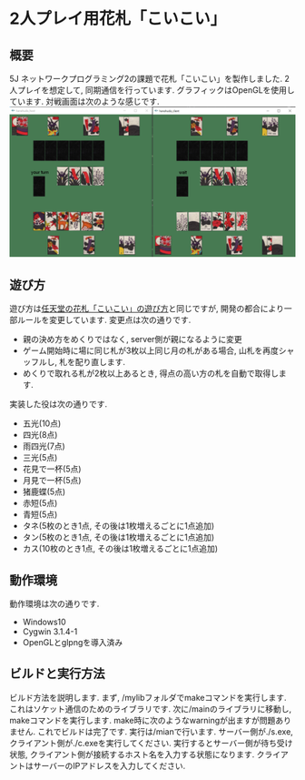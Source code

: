 # 2人プレイ用花札「こいこい」

## 概要
5J ネットワークプログラミング2の課題で花札「こいこい」を製作しました. 2人プレイを想定して,
同期通信を行っています. グラフィックはOpenGLを使用しています. 対戦画面は次のような感じです.
![img](./readme_img/about_img.png)

## 遊び方
遊び方は<a href="https://www.nintendo.co.jp/others/hanafuda_kabufuda/howtoplay/index.html">任天堂の花札「こいこい」の遊び方</a>と同じですが, 開発の都合により一部ルールを変更しています. 変更点は次の通りです.
- 親の決め方をめくりではなく, server側が親になるように変更
- ゲーム開始時に場に同じ札が3枚以上同じ月の札がある場合, 山札を再度シャッフルし, 札を配り直します.
- めくりで取れる札が2枚以上あるとき, 得点の高い方の札を自動で取得します. 

実装した役は次の通りです.
- 五光(10点)
- 四光(8点)
- 雨四光(7点)
- 三光(5点)
- 花見で一杯(5点)
- 月見で一杯(5点)
- 猪鹿蝶(5点)
- 赤短(5点)
- 青短(5点)
- タネ(5枚のとき1点, その後は1枚増えるごとに1点追加)
- タン(5枚のとき1点, その後は1枚増えるごとに1点追加)
- カス(10枚のとき1点, その後は1枚増えるごとに1点追加)

## 動作環境
動作環境は次の通りです.
- Windows10
- Cygwin 3.1.4-1
- OpenGLとglpngを導入済み

## ビルドと実行方法
ビルド方法を説明します. まず, /mylibフォルダでmakeコマンドを実行します. これはソケット通信のためのライブラリです. 次に/mainのライブラリに移動し, makeコマンドを実行します. make時に次のようなwarningが出ますが問題ありません. これでビルドは完了です.
実行は/mianで行います. サーバー側が./s.exe, クライアント側が./c.exeを実行してください. 実行するとサーバー側が待ち受け状態, クライアント側が接続するホスト名を入力する状態になります. クライアントはサーバーのIPアドレスを入力してください. 

